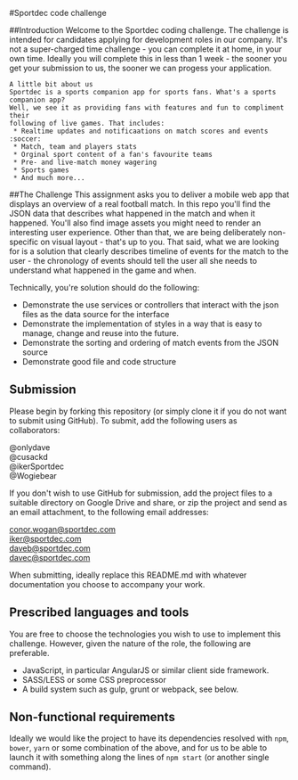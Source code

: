 #Sportdec code challenge

##Introduction
Welcome to the Sportdec coding challenge. The challenge is intended for candidates applying for development roles in our company. It's not a super-charged time challenge - you can complete it at home, in your own time. Ideally you will complete this in less than 1 week - the sooner you get your submission to us, the sooner we can progess your application.

    A little bit about us
    Sportdec is a sports companion app for sports fans. What's a sports companion app? 
    Well, we see it as providing fans with features and fun to compliment their 
    following of live games. That includes:
     * Realtime updates and notificaations on match scores and events :soccer:
     * Match, team and players stats
     * Orginal sport content of a fan's favourite teams
     * Pre- and live-match money wagering
     * Sports games
     * And much more...


##The Challenge
This assignment asks you to deliver a mobile web app that displays an overview of a real football match.
In this repo you'll find the JSON data that describes what happened in the match and when it happened. You'll also find image assets you might need to render an interesting user experience. Other than that, we are being deliberately non-specific on visual layout - that's up to you. That said, what we are looking for is a solution that clearly describes timeline of events for the match to the user - the chronology of events should tell the user all she needs to understand what happened in the game and when.

Technically, you're solution should do the following:
* Demonstrate the use services or controllers that interact with the json files as the data source for the interface
* Demonstrate the implementation of styles in a way that is easy to manage, change and reuse into the future.
* Demonstrate the sorting and ordering of match events from the JSON source
* Demonstrate good file and code structure

## Submission
Please begin by forking this repository (or simply clone it if you do not want to submit using GitHub). To submit, add the following users as collaborators:

@onlydave  
@cusackd  
@ikerSportdec  
@Wogiebear  

If you don't wish to use GitHub for submission, add the project files to a suitable directory on Google Drive and share, or zip the project and send as an email attachment, to the following email
addresses:

conor.wogan@sportdec.com  
iker@sportdec.com   
daveb@sportdec.com  
davec@sportdec.com  

When submitting, ideally replace this README.md with whatever documentation you choose to accompany your work.

## Prescribed languages and tools
You are free to choose the technologies you wish to use to implement this challenge. However, given the nature of the role, the following are preferable.

 * JavaScript, in particular AngularJS or similar client side framework.
 * SASS/LESS or some CSS preprocessor
 * A build system such as gulp, grunt or webpack, see below.

## Non-functional requirements 
Ideally we would like the project to have its dependencies resolved with `npm`, `bower`, `yarn` or some combination of the above, and for us to be able to launch it with something along the lines of `npm start` (or another single command).
